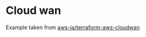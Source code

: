 # Cloud wan

Example taken from [aws-ia/terraform-aws-cloudwan](https://github.com/aws-ia/terraform-aws-cloudwan)
